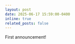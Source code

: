 ```yaml
---
layout: post
date: 2025-06-17 15:59:00-0400
inline: true
related_posts: false
---
```


First announcement!

